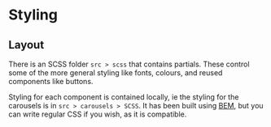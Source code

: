 # Styling

## Layout

There is an SCSS folder `src > scss` that contains partials. These control some of the more general styling like fonts, colours, and reused components like buttons.

Styling for each component is contained locally, ie the styling for the carousels is in `src > carousels > SCSS`. It has been built using [BEM](https://css-tricks.com/bem-101/), but you can write regular CSS if you wish, as it is compatible.
